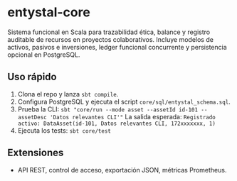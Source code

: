 # entystal-core

Sistema funcional en Scala para trazabilidad ética, balance y registro auditable de recursos en proyectos colaborativos.
Incluye modelos de activos, pasivos e inversiones, ledger funcional concurrente y persistencia opcional en PostgreSQL.

## Uso rápido
1. Clona el repo y lanza `sbt compile`.
2. Configura PostgreSQL y ejecuta el script `core/sql/entystal_schema.sql`.
3. Prueba la CLI:
   `sbt "core/run --mode asset --assetId id-101 --assetDesc 'Datos relevantes CLI'"`
   La salida esperada:
   `Registrado activo: DataAsset(id-101, Datos relevantes CLI, 172xxxxxxx, 1)`
4. Ejecuta los tests:
   `sbt core/test`

## Extensiones
- API REST, control de acceso, exportación JSON, métricas Prometheus.
